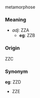 metamorphose
### Meaning
+ _adj_: ZZA
    + __eg__: ZZB

### Origin

ZZC

### Synonym

__eg__: ZZD

+ ZZE


